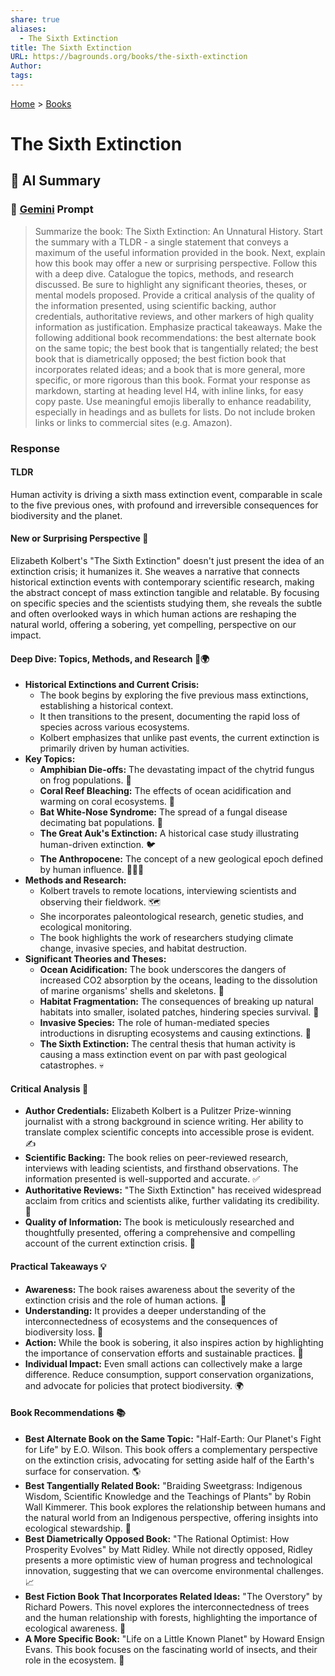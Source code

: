 ```yaml
---
share: true
aliases:
  - The Sixth Extinction
title: The Sixth Extinction
URL: https://bagrounds.org/books/the-sixth-extinction
Author: 
tags: 
---
```

[Home](../index.md) > [Books](./index.md)  
# The Sixth Extinction  
## 🤖 AI Summary  
### 💬 [Gemini](https://gemini.google.com) Prompt  
> Summarize the book: The Sixth Extinction: An Unnatural History. Start the summary with a TLDR - a single statement that conveys a maximum of the useful information provided in the book. Next, explain how this book may offer a new or surprising perspective. Follow this with a deep dive. Catalogue the topics, methods, and research discussed. Be sure to highlight any significant theories, theses, or mental models proposed. Provide a critical analysis of the quality of the information presented, using scientific backing, author credentials, authoritative reviews, and other markers of high quality information as justification. Emphasize practical takeaways. Make the following additional book recommendations: the best alternate book on the same topic; the best book that is tangentially related; the best book that is diametrically opposed; the best fiction book that incorporates related ideas; and a book that is more general, more specific, or more rigorous than this book. Format your response as markdown, starting at heading level H4, with inline links, for easy copy paste. Use meaningful emojis liberally to enhance readability, especially in headings and as bullets for lists. Do not include broken links or links to commercial sites (e.g. Amazon).  
  
### Response  
#### **TLDR**  
Human activity is driving a sixth mass extinction event, comparable in scale to the five previous ones, with profound and irreversible consequences for biodiversity and the planet.  
  
#### **New or Surprising Perspective** 🧐  
Elizabeth Kolbert's "The Sixth Extinction" doesn't just present the idea of an extinction crisis; it humanizes it. She weaves a narrative that connects historical extinction events with contemporary scientific research, making the abstract concept of mass extinction tangible and relatable. By focusing on specific species and the scientists studying them, she reveals the subtle and often overlooked ways in which human actions are reshaping the natural world, offering a sobering, yet compelling, perspective on our impact.  
  
#### **Deep Dive: Topics, Methods, and Research** 🔬🌍  
* **Historical Extinctions and Current Crisis:**  
    * The book begins by exploring the five previous mass extinctions, establishing a historical context.  
    * It then transitions to the present, documenting the rapid loss of species across various ecosystems.  
    * Kolbert emphasizes that unlike past events, the current extinction is primarily driven by human activities.  
* **Key Topics:**  
    * **Amphibian Die-offs:** The devastating impact of the chytrid fungus on frog populations. 🐸  
    * **Coral Reef Bleaching:** The effects of ocean acidification and warming on coral ecosystems. 🐠  
    * **Bat White-Nose Syndrome:** The spread of a fungal disease decimating bat populations. 🦇  
    * **The Great Auk's Extinction:** A historical case study illustrating human-driven extinction. 🐦  
    * **The Anthropocene:** The concept of a new geological epoch defined by human influence. 🧑‍🤝‍🧑  
* **Methods and Research:**  
    * Kolbert travels to remote locations, interviewing scientists and observing their fieldwork. 🗺️  
    * She incorporates paleontological research, genetic studies, and ecological monitoring.  
    * The book highlights the work of researchers studying climate change, invasive species, and habitat destruction.  
* **Significant Theories and Theses:**  
    * **Ocean Acidification:** The book underscores the dangers of increased CO2 absorption by the oceans, leading to the dissolution of marine organisms' shells and skeletons. 🌊  
    * **Habitat Fragmentation:** The consequences of breaking up natural habitats into smaller, isolated patches, hindering species survival. 🌳  
    * **Invasive Species:** The role of human-mediated species introductions in disrupting ecosystems and causing extinctions. 🐜  
    * **The Sixth Extinction:** The central thesis that human activity is causing a mass extinction event on par with past geological catastrophes. 💀  
  
#### **Critical Analysis** 🧐  
* **Author Credentials:** Elizabeth Kolbert is a Pulitzer Prize-winning journalist with a strong background in science writing. Her ability to translate complex scientific concepts into accessible prose is evident. ✍️  
* **Scientific Backing:** The book relies on peer-reviewed research, interviews with leading scientists, and firsthand observations. The information presented is well-supported and accurate. ✅  
* **Authoritative Reviews:** "The Sixth Extinction" has received widespread acclaim from critics and scientists alike, further validating its credibility. 📰  
* **Quality of Information:** The book is meticulously researched and thoughtfully presented, offering a comprehensive and compelling account of the current extinction crisis. 💯  
  
#### **Practical Takeaways** 💡  
* **Awareness:** The book raises awareness about the severity of the extinction crisis and the role of human actions. 🧠  
* **Understanding:** It provides a deeper understanding of the interconnectedness of ecosystems and the consequences of biodiversity loss. 🤝  
* **Action:** While the book is sobering, it also inspires action by highlighting the importance of conservation efforts and sustainable practices. 🌱  
* **Individual Impact:** Even small actions can collectively make a large difference. Reduce consumption, support conservation organizations, and advocate for policies that protect biodiversity. 🌍  
  
#### **Book Recommendations** 📚  
* **Best Alternate Book on the Same Topic:** "Half-Earth: Our Planet's Fight for Life" by E.O. Wilson. This book offers a complementary perspective on the extinction crisis, advocating for setting aside half of the Earth's surface for conservation. 🌎  
* **Best Tangentially Related Book:** "Braiding Sweetgrass: Indigenous Wisdom, Scientific Knowledge and the Teachings of Plants" by Robin Wall Kimmerer. This book explores the relationship between humans and the natural world from an Indigenous perspective, offering insights into ecological stewardship. 🌿  
* **Best Diametrically Opposed Book:** "The Rational Optimist: How Prosperity Evolves" by Matt Ridley. While not directly opposed, Ridley presents a more optimistic view of human progress and technological innovation, suggesting that we can overcome environmental challenges. 📈  
* **Best Fiction Book That Incorporates Related Ideas:** "The Overstory" by Richard Powers. This novel explores the interconnectedness of trees and the human relationship with forests, highlighting the importance of ecological awareness. 🌲  
* **A More Specific Book:** "Life on a Little Known Planet" by Howard Ensign Evans. This book focuses on the fascinating world of insects, and their role in the ecosystem. 🐜  
